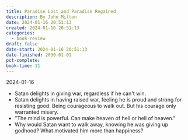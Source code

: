 ```yaml
---
title: Paradise Lost and Paradise Regained
description: By John Milton
date: 2024-01-16 20:51:13
created: 2024-01-16 20:51:13
categories:
  - book-review
draft: false
date-start: 2024-01-16 20:51:13
date-finished: 2030-01-01
pct-complete: 
book-time: 11
---
```


2024-01-16
- Satan delights in giving war, regardless if he can't win. 
- Satan delights in having raised war, feeling he is proud and strong for resisting good. Being courageous to walk out. But his courage only warranted misery. 
- "The mind is powerful. Can make heaven of hell or hell of heaven."
- Why would Satan want to walk away, knowing he was giving up godhood? What motivated him more than happiness?
